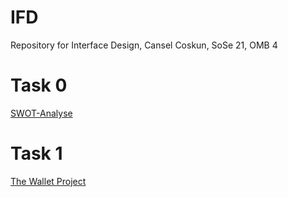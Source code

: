 # IFD
Repository for Interface Design, Cansel Coskun, SoSe 21, OMB 4
# Task 0
<a href="https://github.com/cansel28/IFD/blob/main/task0_swot/SWOT_Analyse.pdf">SWOT-Analyse</a>
# Task 1
<a href="https://github.com/cansel28/IFD/blob/main/Aufgabe%201/Aufgabe_1_The_Wallet_Project.pdf">The Wallet Project</a>
